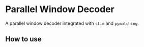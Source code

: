 # Parallel Window Decoder

A parallel window decoder integrated with `stim` and `pymatching`.

## How to use

```python

```
